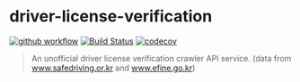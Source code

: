 # driver-license-verification
[![github workflow](https://github.com/stevejkang/driver-license-verification/actions/workflows/healthCheck.yml/badge.svg)](https://github.com/stevejkang/driver-license-verification/actions/workflows/healthCheck.yml)
[![Build Status](https://app.travis-ci.com/stevejkang/driver-license-verification.svg?token=Mu7Xe76BBQt2LyGoLfX4&branch=main)](https://travis-ci.com/stevejkang/driver-license-verification)
[![codecov](https://codecov.io/gh/stevejkang/driver-license-verification/branch/main/graph/badge.svg?token=BSN9FS9WXU)](https://codecov.io/gh/stevejkang/driver-license-verification)

> An unofficial driver license verification crawler API service. (data from www.safedriving.or.kr and www.efine.go.kr)
